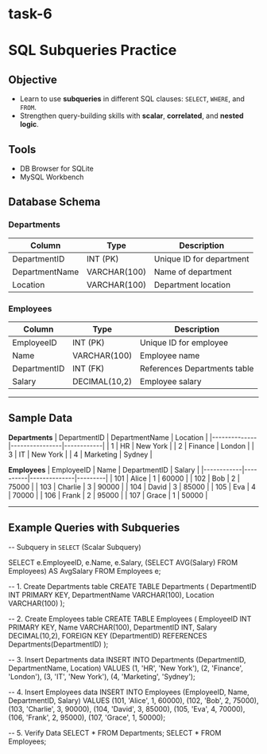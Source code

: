 # task-6
# SQL Subqueries Practice

##  Objective  
- Learn to use **subqueries** in different SQL clauses: `SELECT`, `WHERE`, and `FROM`.  
- Strengthen query-building skills with **scalar**, **correlated**, and **nested logic**.  



## Tools  
- DB Browser for SQLite  
- MySQL Workbench  



## Database Schema  

### **Departments**
| Column         | Type         | Description                  |
|----------------|--------------|------------------------------|
| DepartmentID   | INT (PK)     | Unique ID for department     |
| DepartmentName | VARCHAR(100) | Name of department           |
| Location       | VARCHAR(100) | Department location          |

### **Employees**
| Column       | Type          | Description                   |
|--------------|---------------|-------------------------------|
| EmployeeID   | INT (PK)      | Unique ID for employee        |
| Name         | VARCHAR(100)  | Employee name                 |
| DepartmentID | INT (FK)      | References Departments table  |
| Salary       | DECIMAL(10,2) | Employee salary               |

---

## Sample Data  

**Departments**
| DepartmentID | DepartmentName | Location   |
|--------------|----------------|------------|
| 1            | HR             | New York   |
| 2            | Finance        | London     |
| 3            | IT             | New York   |
| 4            | Marketing      | Sydney     |

**Employees**
| EmployeeID | Name     | DepartmentID | Salary  |
|------------|----------|--------------|---------|
| 101        | Alice    | 1            | 60000   |
| 102        | Bob      | 2            | 75000   |
| 103        | Charlie  | 3            | 90000   |
| 104        | David    | 3            | 85000   |
| 105        | Eva      | 4            | 70000   |
| 106        | Frank    | 2            | 95000   |
| 107        | Grace    | 1            | 50000   |

---

## Example Queries with Subqueries  

-- Subquery in `SELECT` (Scalar Subquery)  
  
SELECT 
    e.EmployeeID,
    e.Name,
    e.Salary,
    (SELECT AVG(Salary) FROM Employees) AS AvgSalary
FROM Employees e;

-- 1. Create Departments table
CREATE TABLE Departments (
    DepartmentID INT PRIMARY KEY,
    DepartmentName VARCHAR(100),
    Location VARCHAR(100)
);

-- 2. Create Employees table
CREATE TABLE Employees (
    EmployeeID INT PRIMARY KEY,
    Name VARCHAR(100),
    DepartmentID INT,
    Salary DECIMAL(10,2),
    FOREIGN KEY (DepartmentID) REFERENCES Departments(DepartmentID)
);

-- 3. Insert Departments data
INSERT INTO Departments (DepartmentID, DepartmentName, Location) VALUES
(1, 'HR', 'New York'),
(2, 'Finance', 'London'),
(3, 'IT', 'New York'),
(4, 'Marketing', 'Sydney');


-- 4. Insert Employees data
INSERT INTO Employees (EmployeeID, Name, DepartmentID, Salary) VALUES
(101, 'Alice', 1, 60000),
(102, 'Bob', 2, 75000),
(103, 'Charlie', 3, 90000),
(104, 'David', 3, 85000),
(105, 'Eva', 4, 70000),
(106, 'Frank', 2, 95000),
(107, 'Grace', 1, 50000);


-- 5. Verify Data
SELECT * FROM Departments;
SELECT * FROM Employees;
